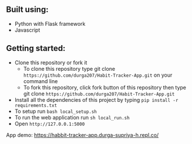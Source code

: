 ## Built using:
- Python with Flask framework
- Javascript

## Getting started:
- Clone this repository or fork it
    - To clone this repository type git clone `https://github.com/durga207/Habit-Tracker-App.git` on your command line
    - To fork this repository, click fork button of this repository then type git clone `https://github.com/durga207/Habit-Tracker-App.git`
- Install all the dependencies of this project by typing `pip install -r requirements.txt`
- To setup run `bash local_setup.sh`
- To run the web application run `sh local_run.sh`
- Open `http://127.0.0.1:5000`

App demo: https://habbit-tracker-app.durga-supriya-h.repl.co/
